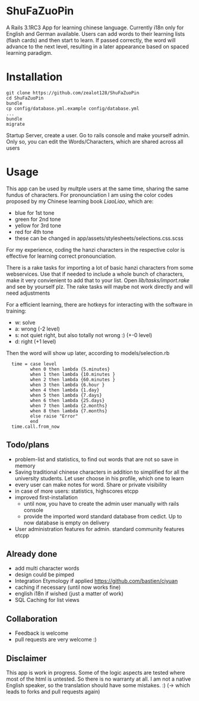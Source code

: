 # ShuFaZuoPin

A Rails 3.1RC3 App for learning chinese language. Currently i18n only for
English and German available.  Users can add words to their learning lists
(flash cards) and then start to learn. If passed correctly, the word will
advance to the next level, resulting in a later appearance based on spaced
learning paradigm.

# Installation

    git clone https://github.com/zealot128/ShuFaZuoPin
    cd ShuFaZuoPin
    bundle
    cp config/database.yml.example config/database.yml
    ...
    bundle
    migrate

Startup Server, create a user. Go to rails console and make yourself admin.
Only so, you can edit the Words/Characters, which are shared across all users


# Usage

This app can be used by multple users at the same time, sharing the same fundus
of characters.  For pronounciation I am using the color codes proposed by my
Chinese learning book *LiaoLiao*, which are:

* blue for 1st tone
* green for 2nd tone
* yellow for 3rd tone
* red for 4th tone
* these can be changed in app/assets/stylesheets/selections.css.scss

For my experience, coding the hanzi characters in the respective color is
effective for learning correct pronounciation.

There is a rake tasks for importing a lot of basic hanzi characters from some
webservices. Use that if needed to include a whole bunch of characters, make it
very convienient to add that to your list.  Open *lib/tasks/import.rake* and
see by yourself plz. The rake tasks will maybe not work directly and will need
adjustments

For a efficient learning, there are hotkeys for interacting with the software in training:

* w: solve
* a: wrong (-2 level)
* s: not quiet right, but also totally not wrong :) (+-0 level)
* d: right (+1 level)

Then the word will show up later, according to models/selection.rb

      time = case level
             when 0 then lambda {5.minutes}
             when 1 then lambda {10.minutes }
             when 2 then lambda {60.minutes }
             when 3 then lambda {6.hour }
             when 4 then lambda {1.day}
             when 5 then lambda {7.days}
             when 6 then lambda {25.days}
             when 7 then lambda {2.months}
             when 8 then lambda {7.months}
             else raise "Error"
             end
      time.call.from_now

## Todo/plans

* problem-list and statistics, to find out words that are not so save in memory
* Saving traditional chinese characters in addition to simplified for all the
  university students. Let user choose in his profile, which one to learn
* every user can make notes for word. Share or private visibility
* in case of more users: statistics, highscores etcpp
* improved first-installation
  * until now, you have to create the admin user manually with rails console
  * provide the imported word standard database from cedict. Up to now database
    is empty on delivery
* User administration features for admin. standard community features etcpp

## Already done

* add multi character words
* design could be pimped
* Integration Etymology if applied https://github.com/bastien/ciyuan
* caching if necessary (until now works fine)
* english i18n if wished (just a matter of work)
* SQL Caching for list views

## Collaboration

* Feedback is welcome
* pull requests are very welcome :)

## Disclaimer

This app is work in progress. Some of the logic aspects are tested where most
of the html is untested. So there is no warranty at all.  I am not a native
English speaker, so the translation should have some mistakes. :) (-> which
leads to forks and pull requests again)


